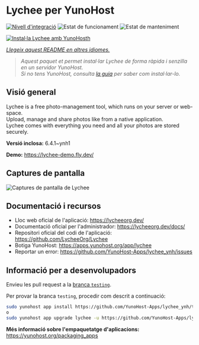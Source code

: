 <!--
N.B.: Aquest README ha estat generat automàticament per <https://github.com/YunoHost/apps/tree/master/tools/readme_generator>
NO s'ha de modificar manualment.
-->

# Lychee per YunoHost

[![Nivell d'integració](https://apps.yunohost.org/badge/integration/lychee)](https://ci-apps.yunohost.org/ci/apps/lychee/)
![Estat de funcionament](https://apps.yunohost.org/badge/state/lychee)
![Estat de manteniment](https://apps.yunohost.org/badge/maintained/lychee)

[![Instal·la Lychee amb YunoHosth](https://install-app.yunohost.org/install-with-yunohost.svg)](https://install-app.yunohost.org/?app=lychee)

*[Llegeix aquest README en altres idiomes.](./ALL_README.md)*

> *Aquest paquet et permet instal·lar Lychee de forma ràpida i senzilla en un servidor YunoHost.*  
> *Si no tens YunoHost, consulta [la guia](https://yunohost.org/install) per saber com instal·lar-lo.*

## Visió general

Lychee is a free photo-management tool, which runs on your server or web-space.  
Upload, manage and share photos like from a native application.  
Lychee comes with everything you need and all your photos are stored securely.


**Versió inclosa:** 6.4.1~ynh1

**Demo:** <https://lychee-demo.fly.dev/>

## Captures de pantalla

![Captures de pantalla de Lychee](./doc/screenshots/screenshot.jpg)

## Documentació i recursos

- Lloc web oficial de l'aplicació: <https://lycheeorg.dev/>
- Documentació oficial per l'administrador: <https://lycheeorg.dev/docs/>
- Repositori oficial del codi de l'aplicació: <https://github.com/LycheeOrg/Lychee>
- Botiga YunoHost: <https://apps.yunohost.org/app/lychee>
- Reportar un error: <https://github.com/YunoHost-Apps/lychee_ynh/issues>

## Informació per a desenvolupadors

Envieu les pull request a la [branca `testing`](https://github.com/YunoHost-Apps/lychee_ynh/tree/testing).

Per provar la branca `testing`, procedir com descrit a continuació:

```bash
sudo yunohost app install https://github.com/YunoHost-Apps/lychee_ynh/tree/testing --debug
o
sudo yunohost app upgrade lychee -u https://github.com/YunoHost-Apps/lychee_ynh/tree/testing --debug
```

**Més informació sobre l'empaquetatge d'aplicacions:** <https://yunohost.org/packaging_apps>
